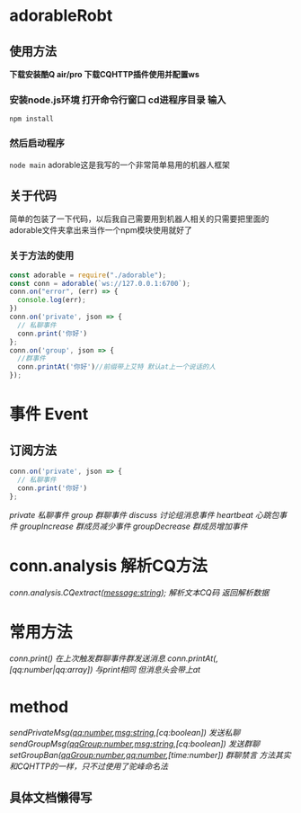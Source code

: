 # adorableRobt

## 使用方法

**下载安装酷Q air/pro 下载CQHTTP插件使用并配置ws**
### **安装node.js环境 打开命令行窗口 cd进程序目录 输入**
```npm install ```
### **然后启动程序**
```node main```
adorable这是我写的一个非常简单易用的机器人框架
## 关于代码
简单的包装了一下代码，以后我自己需要用到机器人相关的只需要把里面的adorable文件夹拿出来当作一个npm模块使用就好了
### 关于方法的使用
```javascript
const adorable = require("./adorable");
const conn = adorable(`ws://127.0.0.1:6700`);
conn.on("error", (err) => {
  console.log(err);
})
conn.on('private', json => {
  // 私聊事件
  conn.print('你好')
};
conn.on('group', json => {
  //群事件
  conn.printAt('你好')//前缀带上艾特 默认at上一个说话的人
});
```
# 事件 Event
## 订阅方法 
```javascript
conn.on('private', json => {
  // 私聊事件
  conn.print('你好')
};
```
*private 私聊事件*
*group 群聊事件*
*discuss 讨论组消息事件*
*heartbeat 心跳包事件*
*groupIncrease  群成员减少事件*
*groupDecrease 群成员增加事件*

# conn.analysis 解析CQ方法
*conn.analysis.CQextract(<message:string>); 解析文本CQ码 返回解析数据*


# 常用方法
*conn.print(<msg>) 在上次触发群聊事件群发送消息*
*conn.printAt(<msg>,[qq:number|qq:array]) 与print相同 但消息头会带上at*

# method 
*sendPrivateMsg(<qq:number>,<msg:string>,[cq:boolean]) 发送私聊*
*sendGroupMsg(<qqGroup:number>,<msg:string>,[cq:boolean]) 发送群聊* 
*setGroupBan(<qqGroup:number>,<qq:number>,[time:number]) 群聊禁言*
*方法其实和CQHTTP的一样，只不过使用了驼峰命名法*

## 具体文档懒得写
